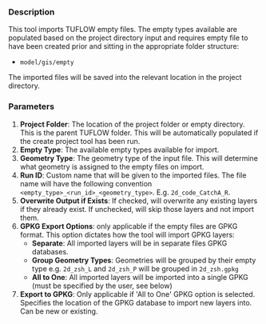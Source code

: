 ### Description

This tool imports TUFLOW empty files.
The empty types available are populated based on the project directory input and requires empty file to have been created prior and sitting in the appropriate folder structure:
* `model/gis/empty`

The imported files will be saved into the relevant location in the project directory.

### Parameters

1. **Project Folder**: The location of the project folder or empty directory. This is the parent TUFLOW folder. This will be automatically populated if the create project tool has been run.
2. **Empty Type**: The available empty types available for import.
3. **Geometry Type**: The geometry type of the input file. This will determine what geometry is assigned to the empty files on import.
4. **Run ID**: Custom name that will be given to the imported files. The file name will have the following convention `<empty_type>_<run_id>_<geometry_type>`. E.g. `2d_code_CatchA_R`.
5. **Overwrite Output if Exists**: If checked, will overwrite any existing layers if they already exist. If unchecked, will skip those layers and not import them.
6. **GPKG Export Options**: only applicable if the empty files are GPKG format. This option dictates how the tool will import GPKG layers:
   * **Separate**: All imported layers will be in separate files GPKG databases.
   * **Group Geometry Types**: Geometries will be grouped by their empty type e.g. `2d_zsh_L` and `2d_zsh_P` will be grouped in `2d_zsh.gpkg`
   * **All to One**: All imported layers will be imported into a single GPKG (must be specified by the user, see below)
7. **Export to GPKG**: Only applicable if 'All to One' GPKG option is selected. Specifies the location of the GPKG database to import new layers into. Can be new or existing.
